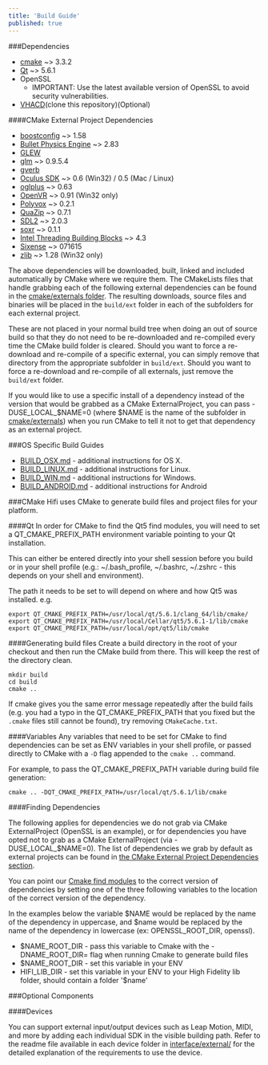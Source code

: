 ```yaml
---
title: 'Build Guide'
published: true
---
```


\###Dependencies

- [cmake](https://cmake.org/download/) ~> 3.3.2
- [Qt](https://www.qt.io/download-open-source) ~> 5.6.1
- OpenSSL
  - IMPORTANT: Use the latest available version of OpenSSL to avoid security vulnerabilities.
- [VHACD](https://github.com/virneo/v-hacd)(clone this repository)(Optional)

\####CMake External Project Dependencies

- [boostconfig](https://github.com/boostorg/config) ~> 1.58
- [Bullet Physics Engine](https://github.com/bulletphysics/bullet3/releases) ~> 2.83
- [GLEW](http://glew.sourceforge.net/)
- [glm](https://glm.g-truc.net/0.9.5/index.html) ~> 0.9.5.4
- [gverb](https://github.com/highfidelity/gverb)
- [Oculus SDK](https://developer.oculus.com/downloads/) ~> 0.6 (Win32) / 0.5 (Mac / Linux)
- [oglplus](http://oglplus.org/) ~> 0.63
- [OpenVR](https://github.com/ValveSoftware/openvr) ~> 0.91 (Win32 only)
- [Polyvox](http://www.volumesoffun.com/) ~> 0.2.1
- [QuaZip](https://sourceforge.net/projects/quazip/files/quazip/) ~> 0.7.1
- [SDL2](https://www.libsdl.org/download-2.0.php) ~> 2.0.3
- [soxr](https://sourceforge.net/p/soxr/wiki/Home/) ~> 0.1.1
- [Intel Threading Building Blocks](https://www.threadingbuildingblocks.org/) ~> 4.3
- [Sixense](http://sixense.com/) ~> 071615
- [zlib](http://www.zlib.net/) ~> 1.28 (Win32 only)

The above dependencies will be downloaded, built, linked and included automatically by CMake where we require them. The CMakeLists files that handle grabbing each of the following external dependencies can be found in the [cmake/externals folder](https://github.com/nimisha20/hifi/blob/master/cmake/externals). The resulting downloads, source files and binaries will be placed in the `build/ext` folder in each of the subfolders for each external project.

These are not placed in your normal build tree when doing an out of source build so that they do not need to be re-downloaded and re-compiled every time the CMake build folder is cleared. Should you want to force a re-download and re-compile of a specific external, you can simply remove that directory from the appropriate subfolder in `build/ext`. Should you want to force a re-download and re-compile of all externals, just remove the `build/ext` folder.

If you would like to use a specific install of a dependency instead of the version that would be grabbed as a CMake ExternalProject, you can pass -DUSE_LOCAL_$NAME=0 (where $NAME is the name of the subfolder in [cmake/externals](https://github.com/nimisha20/hifi/blob/master/cmake/externals)) when you run CMake to tell it not to get that dependency as an external project.

\###OS Specific Build Guides

- [BUILD_OSX.md](https://github.com/nimisha20/hifi/blob/master/BUILD_OSX.md) - additional instructions for OS X.
- [BUILD_LINUX.md](https://github.com/nimisha20/hifi/blob/master/BUILD_LINUX.md) - additional instructions for Linux.
- [BUILD_WIN.md](https://github.com/nimisha20/hifi/blob/master/BUILD_WIN.md) - additional instructions for Windows.
- [BUILD_ANDROID.md](https://github.com/nimisha20/hifi/blob/master/BUILD_ANDROID.md) - additional instructions for Android

\###CMake Hifi uses CMake to generate build files and project files for your platform.

\####Qt In order for CMake to find the Qt5 find modules, you will need to set a QT_CMAKE_PREFIX_PATH environment variable pointing to your Qt installation.

This can either be entered directly into your shell session before you build or in your shell profile (e.g.: ~/.bash_profile, ~/.bashrc, ~/.zshrc - this depends on your shell and environment).

The path it needs to be set to will depend on where and how Qt5 was installed. e.g.

```
export QT_CMAKE_PREFIX_PATH=/usr/local/qt/5.6.1/clang_64/lib/cmake/
export QT_CMAKE_PREFIX_PATH=/usr/local/Cellar/qt5/5.6.1-1/lib/cmake
export QT_CMAKE_PREFIX_PATH=/usr/local/opt/qt5/lib/cmake

```

\####Generating build files Create a build directory in the root of your checkout and then run the CMake build from there. This will keep the rest of the directory clean.

```
mkdir build
cd build
cmake ..

```

If cmake gives you the same error message repeatedly after the build fails (e.g. you had a typo in the QT_CMAKE_PREFIX_PATH that you fixed but the `.cmake` files still cannot be found), try removing `CMakeCache.txt`.

\####Variables Any variables that need to be set for CMake to find dependencies can be set as ENV variables in your shell profile, or passed directly to CMake with a `-D` flag appended to the `cmake ..` command.

For example, to pass the QT_CMAKE_PREFIX_PATH variable during build file generation:

```
cmake .. -DQT_CMAKE_PREFIX_PATH=/usr/local/qt/5.6.1/lib/cmake

```

\####Finding Dependencies

The following applies for dependencies we do not grab via CMake ExternalProject (OpenSSL is an example), or for dependencies you have opted not to grab as a CMake ExternalProject (via -DUSE_LOCAL_$NAME=0). The list of dependencies we grab by default as external projects can be found in [the CMake External Project Dependencies section](https://github.com/nimisha20/hifi/blob/master/BUILD.md#cmake-external-project-dependencies).

You can point our [Cmake find modules](https://github.com/nimisha20/hifi/blob/master/cmake/modules) to the correct version of dependencies by setting one of the three following variables to the location of the correct version of the dependency.

In the examples below the variable $NAME would be replaced by the name of the dependency in uppercase, and $name would be replaced by the name of the dependency in lowercase (ex: OPENSSL_ROOT_DIR, openssl).

- $NAME_ROOT_DIR - pass this variable to Cmake with the -DNAME_ROOT_DIR= flag when running Cmake to generate build files
- $NAME_ROOT_DIR - set this variable in your ENV
- HIFI_LIB_DIR - set this variable in your ENV to your High Fidelity lib folder, should contain a folder '$name'

\###Optional Components

\####Devices

You can support external input/output devices such as Leap Motion, MIDI, and more by adding each individual SDK in the visible building path. Refer to the readme file available in each device folder in [interface/external/](https://github.com/nimisha20/hifi/blob/master/interface/external) for the detailed explanation of the requirements to use the device.